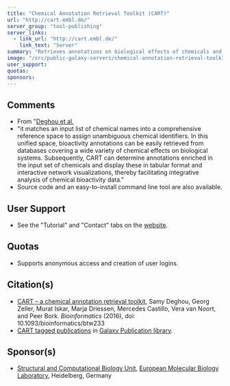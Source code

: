 ```yaml
---
title: "Chemical Annotation Retrieval Toolkit (CART)"
url: "http://cart.embl.de/"
server_group: "tool-publishing"
server_links: 
  - link_url: "http://cart.embl.de/"
    link_text: "Server"
summary: "Retrieves annotations on biological effects of chemicals and determines which ones are enriched. "
image: "/src/public-galaxy-servers/chemical-annotation-retrieval-toolkit-cart/cart.png"
user_support: 
quotas: 
sponsors: 
---
```


## Comments

* From "[Deghou et al.](http://bioinformatics.oxfordjournals.org/content/early/2016/06/02/bioinformatics.btw233.abstract)
*   "it matches an input list of chemical names into a comprehensive reference space to assign unambiguous chemical identifiers. In this unified space, bioactivity annotations can be easily retrieved from databases covering a wide variety of chemical effects on biological systems. Subsequently, CART can determine annotations enriched in the input set of chemicals and display these in tabular format and interactive network visualizations, thereby facilitating integrative analysis of chemical bioactivity data."
* Source code and an easy-to-install command line tool are also available.

## User Support

* See the "Tutorial" and "Contact" tabs on the [website](http://cart.embl.de/).

## Quotas

* Supports anonymous access and creation of user logins.

## Citation(s)

* [CART – a chemical annotation retrieval toolkit](http://bioinformatics.oxfordjournals.org/content/early/2016/06/02/bioinformatics.btw233.abstract), Samy Deghou, Georg Zeller, Murat Iskar, Marja Driessen, Mercedes Castillo, Vera van Noort, and Peer Bork. *Bioinformatics* (2016), doi: 10.1093/bioinformatics/btw233
* [CART tagged publications](https://www.zotero.org/groups/1732893/galaxy/items/tag/%3ECART) in [Galaxy Publication library](/src/publication-library/index.md).

## Sponsor(s)

* [Structural and Computational Biology Unit](http://www.embl.de/research/units/scb/), [European Molecular Biology Laboratory](http://www.embl.de/index.php), Heidelberg, Germany
